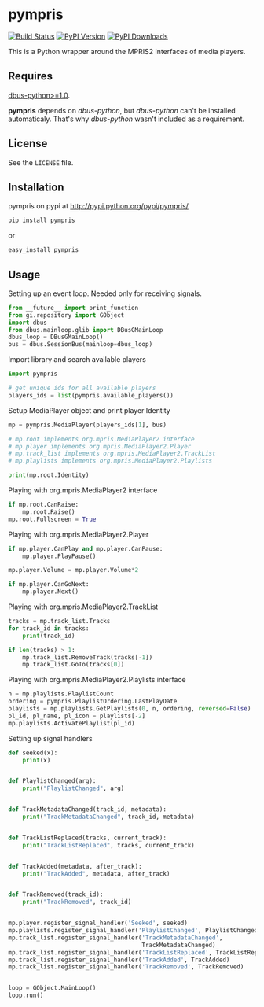 # pympris #
[![Build Status](https://travis-ci.org/wistful/pympris.png?branch=master)](https://travis-ci.org/wistful/pympris)
[![PyPI Version](https://pypip.in/v/pympris/badge.png)](https://crate.io/packages/pympris/)
[![PyPI Downloads](https://pypip.in/d/pympris/badge.png)](https://crate.io/packages/pympris/)

This is a Python wrapper around the MPRIS2 interfaces of media players.

## Requires ##

[dbus-python>=1.0](http://dbus.freedesktop.org/releases/dbus-python/).

**pympris** depends on *dbus-python*, but *dbus-python* can't be installed automaticaly. That's why *dbus-python* wasn't included as a requirement.

## License ##
See the `LICENSE` file.

## Installation ##

pympris on pypi at http://pypi.python.org/pypi/pympris/

```python
pip install pympris
```
or
```python
easy_install pympris
```

## Usage ##

Setting up an event loop.
Needed only for receiving signals.
```python
from __future__ import print_function
from gi.repository import GObject
import dbus
from dbus.mainloop.glib import DBusGMainLoop
dbus_loop = DBusGMainLoop()
bus = dbus.SessionBus(mainloop=dbus_loop)
```

Import library and search available players
```python
import pympris

# get unique ids for all available players
players_ids = list(pympris.available_players())
```

Setup MediaPlayer object and print player Identity
```python
mp = pympris.MediaPlayer(players_ids[1], bus)

# mp.root implements org.mpris.MediaPlayer2 interface
# mp.player implements org.mpris.MediaPlayer2.Player
# mp.track_list implements org.mpris.MediaPlayer2.TrackList
# mp.playlists implements org.mpris.MediaPlayer2.Playlists

print(mp.root.Identity)
```

Playing with org.mpris.MediaPlayer2 interface
```python
if mp.root.CanRaise:
    mp.root.Raise()
mp.root.Fullscreen = True
```

Playing with org.mpris.MediaPlayer2.Player
```python
if mp.player.CanPlay and mp.player.CanPause:
    mp.player.PlayPause()

mp.player.Volume = mp.player.Volume*2

if mp.player.CanGoNext:
    mp.player.Next()
```

Playing with org.mpris.MediaPlayer2.TrackList
```python
tracks = mp.track_list.Tracks
for track_id in tracks:
    print(track_id)

if len(tracks) > 1:
    mp.track_list.RemoveTrack(tracks[-1])
    mp.track_list.GoTo(tracks[0])
```

Playing with org.mpris.MediaPlayer2.Playlists interface
```python
n = mp.playlists.PlaylistCount
ordering = pympris.PlaylistOrdering.LastPlayDate
playlists = mp.playlists.GetPlaylists(0, n, ordering, reversed=False)
pl_id, pl_name, pl_icon = playlists[-2]
mp.playlists.ActivatePlaylist(pl_id)
```

Setting up signal handlers
```python
def seeked(x):
    print(x)


def PlaylistChanged(arg):
    print("PlaylistChanged", arg)


def TrackMetadataChanged(track_id, metadata):
    print("TrackMetadataChanged", track_id, metadata)


def TrackListReplaced(tracks, current_track):
    print("TrackListReplaced", tracks, current_track)


def TrackAdded(metadata, after_track):
    print("TrackAdded", metadata, after_track)


def TrackRemoved(track_id):
    print("TrackRemoved", track_id)


mp.player.register_signal_handler('Seeked', seeked)
mp.playlists.register_signal_handler('PlaylistChanged', PlaylistChanged)
mp.track_list.register_signal_handler('TrackMetadataChanged',
                                      TrackMetadataChanged)
mp.track_list.register_signal_handler('TrackListReplaced', TrackListReplaced)
mp.track_list.register_signal_handler('TrackAdded', TrackAdded)
mp.track_list.register_signal_handler('TrackRemoved', TrackRemoved)


loop = GObject.MainLoop()
loop.run()
```
